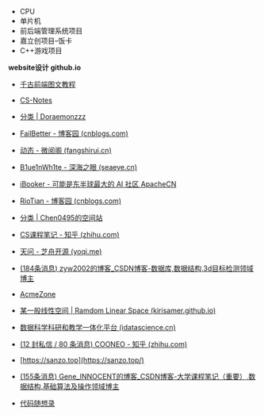 - CPU
- 单片机
- 前后端管理系统项目
- 嘉立创项目–饭卡
- C++游戏项目



**website设计 github.io**

- [千古前端图文教程](https://github.com/qianguyihao/Web)

- [CS-Notes](https://github.com/CyC2018/CS-Notes)
- [分类 | Doraemonzzz](http://doraemonzzz.com/categories/)
- [FailBetter - 博客园 (cnblogs.com)](https://www.cnblogs.com/FailBetter/)
- [动态 - 微阅阁 (fangshirui.cn)](https://www.fangshirui.cn/index.php/cross.html)
- [B1ue1nWh1te - 深海之眼 (seaeye.cn)](https://www.seaeye.cn/)
- [iBooker - 可能是东半球最大的 AI 社区  ApacheCN ](https://www.apachecn.org/#/)
- [RioTian - 博客园 (cnblogs.com)](https://www.cnblogs.com/RioTian/)
- [分类 | Chen0495的空间站](https://chen0495.top/categories/)
- [CS课程笔记 - 知乎 (zhihu.com)](https://www.zhihu.com/column/c_1318520665301757952)
- [天问 - 芝舟开源 (yoqi.me)](https://git.yoqi.me/lyq)
- [(184条消息) zyw2002的博客_CSDN博客-数据库,数据结构,3d目标检测领域博主](https://blog.csdn.net/zyw2002?type=blog)
- [AcmeZone](https://acmezone.top/)
- [某一般线性空间 | Ramdom Linear Space (kirisamer.github.io)](https://kirisamer.github.io/)
- [数据科学科研和教学一体化平台 (idatascience.cn)](http://www.idatascience.cn/)
- [(12 封私信 / 80 条消息) COONEO - 知乎 (zhihu.com)](https://www.zhihu.com/people/jeff-44-13)
- [https://sanzo.top](https://sanzo.top/)
- [(155条消息) Gene_INNOCENT的博客_CSDN博客-大学课程笔记（重要）,数据结构,基础算法及操作领域博主](https://gene-liu.blog.csdn.net/article/list/2)
- [代码随想录](https://github.com/youngyangyang04)
